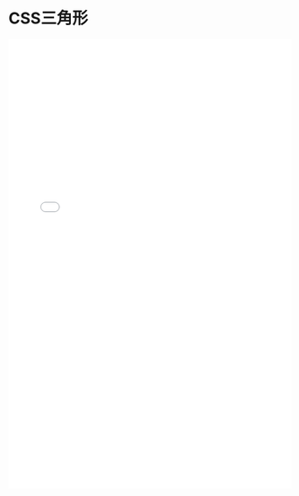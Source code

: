 # CSS三角形

<iframe width="100%" height="800" src="//jsrun.net/dnpKp/embedded/all/light/" allowfullscreen="allowfullscreen" frameborder="0"></iframe>